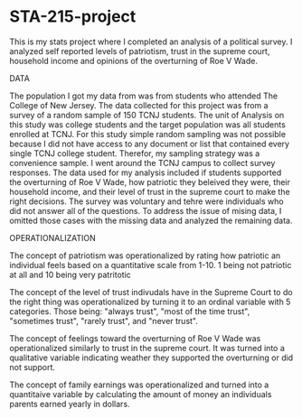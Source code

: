 # STA-215-project
This is my stats project where I completed an analysis of a political survey. I analyzed self reported levels of patriotism, trust in the supreme court, household income and opinions of the overturning of Roe V Wade. 

DATA

The population I got my data from was from students who attended The College of New Jersey. The data collected for this project was from a survey of a random sample of 150 TCNJ students. The unit of Analysis on this study was college students and the target population was all students enrolled at TCNJ. For this study simple random sampling was not possible because I did not have access to any document or list that contained every single TCNJ college student. Therefor, my sampling strategy was a convenience sample. I went around the TCNJ campus to collect survey responses. The data used for my analysis included if students supported the overturning of Roe V Wade, how patriotic they beleived they were, their household income, and their level of trust in the supreme court to make the right decisions. The survey was voluntary and tehre were individuals who did not answer all of the questions. To address the issue of mising data, I omitted those cases with the missing data and analyzed the remaining data. 



OPERATIONALIZATION 

The concept of patriotism was operationalized by rating how patriotic an individual feels based on a quantitative scale from 1-10. 1 being not patriotic at all and 10 being very patritotic

The concept of the level of trust indivudals have in the Supreme Court to do the right thing was operationalized by turning it to an ordinal variable with 5 categories. Those being: "always trust", "most of the time trust", "sometimes trust", "rarely trust", and "never trust".

The concept of feelings toward the overturning of Roe V Wade was operationalized similarly to trust in the supreme court. It was turned into a qualitative variable indicating weather they supported the overturning or did not support. 

The concept of family earnings was operationalized and turned into a quantitaive variable by calculating the amount of money an individuals parents earned yearly in dollars. 
